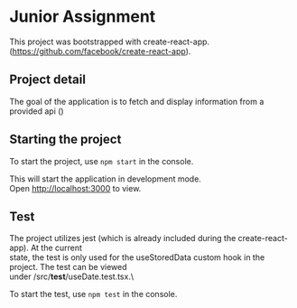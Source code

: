 # Junior Assignment

This project was bootstrapped with create-react-app. (https://github.com/facebook/create-react-app).

## Project detail

The goal of the application is to fetch and display information from a provided api ()

## Starting the project

To start the project, use `npm start` in the console.

This will start the application in development mode.\
Open [http://localhost:3000](http://localhost:3000) to view.

## Test

The project utilizes jest (which is already included during the create-react-app). At the current\
state, the test is only used for the useStoredData custom hook in the project. The test can be viewed\
under /src/__test__/useDate.test.tsx.\

To start the test, use `npm test` in the console.



